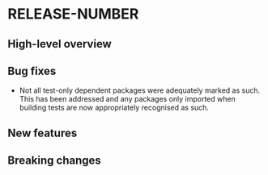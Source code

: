 # RELEASE-NUMBER

## High-level overview

## Bug fixes

- Not all test-only dependent packages were adequately marked as such. This has been addressed and
  any packages only imported when building tests are now appropriately recognised as such.

## New features

## Breaking changes
